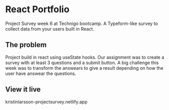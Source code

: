# React Portfolio

Project Survey week 6 at Technigo bootcamp. A Typeform-like survey to collect data from your users built in React.

## The problem
Project build in react using useState hooks. Our assignment was to create a survey with at least 3 questions and a submit button. A big challenge this week was to transform the answears to give a result depending on how the user have answear the questions.

## View it live
kristinlarsson-projectsurvey.netlify.app

